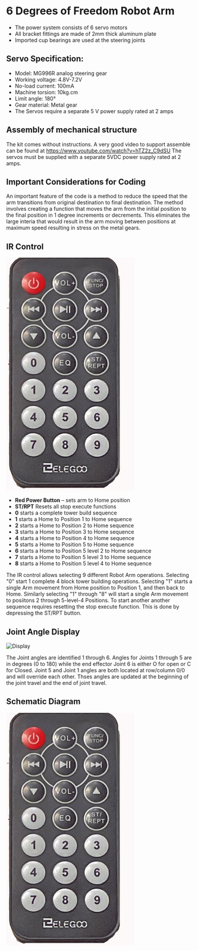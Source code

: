 # 6 Degrees of Freedom Robot Arm

* The power system consists of 6 servo motors
* All bracket fittings are made of 2mm thick aluminum plate
* Imported cup bearings are used at the steering joints

## Servo Specification:
* Model: MG996R analog steering gear
* Working voltage: 4.8V-7.2V
* No-load current: 100mA
* Machine torsion: 10kg.cm
* Limit angle: 180°
* Gear material: Metal gear
* The Servos require a separate 5 V power supply rated at 2 amps

## Assembly of mechanical structure
The kit comes without instructions. A very good video to support assemble can be found at https://www.youtube.com/watch?v=hTZ2z_C9dSU
The servos must be supplied with a separate 5VDC power supply rated at 2 amps.
## Important Considerations for Coding

An important feature of the code is a method to reduce the speed that the arm transitions from original destination to final destination.
The method involves creating a function that moves the arm from the initial position to the final position in 1 degree increments or decrements. This eliminates the large interia that would result in the arm moving between positions at maximum speed resulting in stress on the metal gears.

## IR Control
<img alt="Image of the IR Remote" src="images/IR_Remote.jpg">

  * **Red Power Button** – sets arm to Home position
  * **ST/RPT** Resets all stop execute functions
  * **0** starts a complete tower build sequence
  * **1** starts a Home to Position 1 to Home sequence
  * **2** starts a Home to Position 2 to Home sequence
  * **3** starts a Home to Position 3 to Home sequence
  * **4** starts a Home to Position 4 to Home sequence
  * **5** starts a Home to Position 5 to Home sequence
  * **6** starts a Home to Position 5 level 2 to Home sequence
  * **7** starts a Home to Position 5 level 3 to Home sequence
  * **8** starts a Home to Position 5 level 4 to Home sequence

The IR control allows selecting 9 different Robot Arm operations. 
Selecting "0" start 1 complete 4 block tower building operations.
Selecting "1" starts a single Arm movement from Home position to Position 1, and then back to Home.
Similarly selecting "1" through "8" will start a single Arm movement to posiitons 2 through 5-level-4 Positions.
To start another another sequence requires resetting the stop execute function. This is done by depressing the ST/RPT button.

## Joint Angle Display

<img alt="Display" src="images/Display.JPG ">

The Joint angles are identified 1 through 6. Angles for Joints 1 through 5 are in degrees (0 to 180) while the end effector Joint 6 is either O for open or C for Closed. Joint 5 and Joint 1 angles are both located at row/column 0/0 and will override each other. Thses angles are updated at the beginning of the joint travel and the end of joint travel.

## Schematic Diagram

<img alt="Circuit Schematic" src="images/IR_Remote.jpg">
